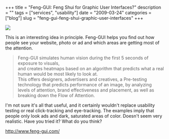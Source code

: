 +++
title = "Feng-GUI:  Feng Shui for Graphic User Interfaces?"
description = ""
tags = ["services", "usability"]
date = "2009-03-24"
categories = ["blog"]
slug = "feng-gui-feng-shui-graphic-user-interfaces"
+++



  <div class="notebook-screenshot"><a href="http://www.feng-gui.com/"><img src="http://media.konigi.com/bluga/wt49c8bb47cec69.jpg"/></a></div><p>This is an interesting idea in principle. Feng-GUI helps you find out how people see your website, photo or ad and which areas are getting most of the attention. </p>
<blockquote><p>Feng-GUI simulates human vision during the first 5 seconds of exposure to visuals,<br />
and creates heatmaps based on an algorithm that predicts what a real human would be most likely to look at.<br />
This offers designers, advertisers and creatives, a Pre-testing technology that predicts performance of an image, by analyzing levels of attention, brand effectiveness and placement, as well as breaking down the Flow of Attention.</p></blockquote>
<p>I'm not sure it's all that useful, and it certainly wouldn't replace usability testing or real click-tracking and eye-tracking. The examples imply that people only look ads and dark, saturated areas of color. Doesn't seem very realistic. Have you tried it? What do you think?</p>
    
  <a href="http://www.feng-gui.com/">http://www.feng-gui.com/</a>
